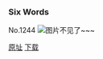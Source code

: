 ### Six Words
No.1244
![图片不见了~~~](https://imgs.xkcd.com/comics/six_words.png)

[原址](https://xkcd.com//1244) [下载](https://imgs.xkcd.com/comics/six_words.png)

